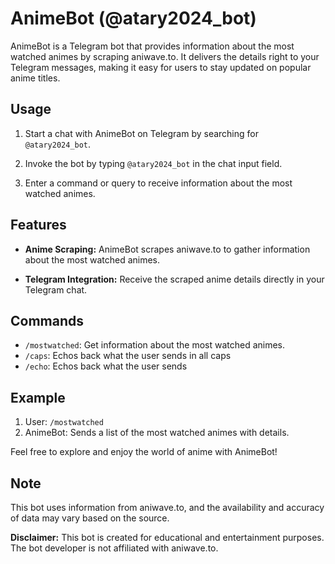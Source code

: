 # AnimeBot (@atary2024_bot)

AnimeBot is a Telegram bot that provides information about the most watched animes by scraping aniwave.to. It delivers the details right to your Telegram messages, making it easy for users to stay updated on popular anime titles.

## Usage

1. Start a chat with AnimeBot on Telegram by searching for `@atary2024_bot`.

2. Invoke the bot by typing `@atary2024_bot` in the chat input field.

3. Enter a command or query to receive information about the most watched animes.

## Features

- **Anime Scraping:** AnimeBot scrapes aniwave.to to gather information about the most watched animes.

- **Telegram Integration:** Receive the scraped anime details directly in your Telegram chat.

## Commands

- `/mostwatched`: Get information about the most watched animes.
- `/caps`: Echos back what the user sends in all caps
- `/echo`: Echos back what the user sends

## Example

1. User: `/mostwatched`
2. AnimeBot: Sends a list of the most watched animes with details.

Feel free to explore and enjoy the world of anime with AnimeBot!

## Note

This bot uses information from aniwave.to, and the availability and accuracy of data may vary based on the source.

**Disclaimer:** This bot is created for educational and entertainment purposes. The bot developer is not affiliated with aniwave.to.

